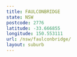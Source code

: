 ```yaml
---
title: FAULCONBRIDGE
state: NSW
postcode: 2776
latitude: -33.666855
longitude: 150.553111
url: /nsw/faulconbridge/
layout: suburb
---
```

